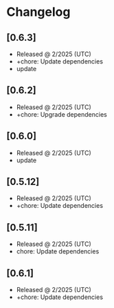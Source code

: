 # Changelog

## [0.6.3]

- Released @ 2/2025 (UTC)
- +chore: Update dependencies
- update

## [0.6.2]

- Released @ 2/2025 (UTC)
- +chore: Upgrade dependencies

## [0.6.0]

- Released @ 2/2025 (UTC)
- update

## [0.5.12]

- Released @ 2/2025 (UTC)
- +chore: Update dependencies

## [0.5.11]

- Released @ 2/2025 (UTC)
- chore: Update dependencies

## [0.6.1]

- Released @ 2/2025 (UTC)
- +chore: Update dependencies
